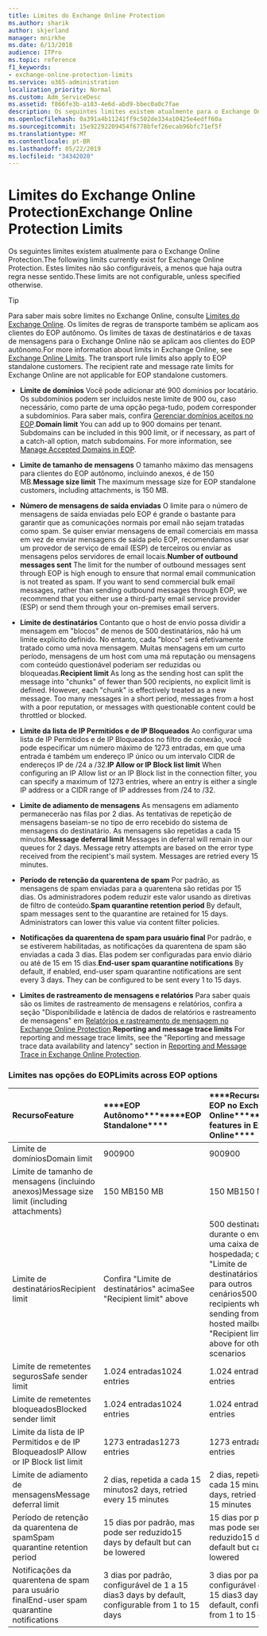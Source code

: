 ```yaml
---
title: Limites do Exchange Online Protection
ms.author: sharik
author: skjerland
manager: mnirkhe
ms.date: 6/13/2018
audience: ITPro
ms.topic: reference
f1_keywords:
- exchange-online-protection-limits
ms.service: o365-administration
localization_priority: Normal
ms.custom: Adm_ServiceDesc
ms.assetid: f866fe3b-a183-4e6d-abd9-bbec0a0c7fae
description: Os seguintes limites existem atualmente para o Exchange Online Protection. Estes limites não são configuráveis, a menos que haja outra regra nesse sentido.
ms.openlocfilehash: 0a391a4b11241ff9c502de334a10425e4edff60a
ms.sourcegitcommit: 15e92292209454f6778bfef26ecab96bfc71ef5f
ms.translationtype: MT
ms.contentlocale: pt-BR
ms.lasthandoff: 05/22/2019
ms.locfileid: "34342020"
---
```

# <a name="exchange-online-protection-limits"></a><span data-ttu-id="7a4ec-104">Limites do Exchange Online Protection</span><span class="sxs-lookup"><span data-stu-id="7a4ec-104">Exchange Online Protection Limits</span></span>

<span data-ttu-id="7a4ec-105">Os seguintes limites existem atualmente para o Exchange Online Protection.</span><span class="sxs-lookup"><span data-stu-id="7a4ec-105">The following limits currently exist for Exchange Online Protection.</span></span> <span data-ttu-id="7a4ec-106">Estes limites não são configuráveis, a menos que haja outra regra nesse sentido.</span><span class="sxs-lookup"><span data-stu-id="7a4ec-106">These limits are not configurable, unless specified otherwise.</span></span> 
  
> [!TIP]
> <span data-ttu-id="7a4ec-p103">Para saber mais sobre limites no Exchange Online, consulte [Limites do Exchange Online](../exchange-online-service-description/exchange-online-limits.md). Os limites de regras de transporte também se aplicam aos clientes do EOP autônomo. Os limites de taxas de destinatários e de taxas de mensagens para o Exchange Online não se aplicam aos clientes do EOP autônomo.</span><span class="sxs-lookup"><span data-stu-id="7a4ec-p103">For more information about limits in Exchange Online, see [Exchange Online Limits](../exchange-online-service-description/exchange-online-limits.md). The transport rule limits also apply to EOP standalone customers. The recipient rate and message rate limits for Exchange Online are not applicable for EOP standalone customers.</span></span> 
  
- <span data-ttu-id="7a4ec-p104">**Limite de domínios** Você pode adicionar até 900 domínios por locatário. Os subdomínios podem ser incluídos neste limite de 900 ou, caso necessário, como parte de uma opção pega-tudo, podem corresponder a subdomínios. Para saber mais, confira [Gerenciar domínios aceitos no EOP](https://go.microsoft.com/fwlink/p/?LinkId=282239).</span><span class="sxs-lookup"><span data-stu-id="7a4ec-p104">**Domain limit** You can add up to 900 domains per tenant. Subdomains can be included in this 900 limit, or if necessary, as part of a catch-all option, match subdomains. For more information, see [Manage Accepted Domains in EOP](https://go.microsoft.com/fwlink/p/?LinkId=282239).</span></span>
    
- <span data-ttu-id="7a4ec-113">**Limite de tamanho de mensagens** O tamanho máximo das mensagens para clientes do EOP autônomo, incluindo anexos, é de 150 MB.</span><span class="sxs-lookup"><span data-stu-id="7a4ec-113">**Message size limit** The maximum message size for EOP standalone customers, including attachments, is 150 MB.</span></span> 
    
- <span data-ttu-id="7a4ec-p105">**Número de mensagens de saída enviadas** O limite para o número de mensagens de saída enviadas pelo EOP é grande o bastante para garantir que as comunicações normais por email não sejam tratadas como spam. Se quiser enviar mensagens de email comerciais em massa em vez de enviar mensagens de saída pelo EOP, recomendamos usar um provedor de serviço de email (ESP) de terceiros ou enviar as mensagens pelos servidores de email locais.</span><span class="sxs-lookup"><span data-stu-id="7a4ec-p105">**Number of outbound messages sent** The limit for the number of outbound messages sent through EOP is high enough to ensure that normal email communication is not treated as spam. If you want to send commercial bulk email messages, rather than sending outbound messages through EOP, we recommend that you either use a third-party email service provider (ESP) or send them through your on-premises email servers.</span></span> 
    
- <span data-ttu-id="7a4ec-p106">**Limite de destinatários** Contanto que o host de envio possa dividir a mensagem em "blocos" de menos de 500 destinatários, não há um limite explícito definido. No entanto, cada "bloco" será efetivamente tratado como uma nova mensagem. Muitas mensagens em um curto período, mensagens de um host com uma má reputação ou mensagens com conteúdo questionável poderiam ser reduzidas ou bloqueadas.</span><span class="sxs-lookup"><span data-stu-id="7a4ec-p106">**Recipient limit** As long as the sending host can split the message into "chunks" of fewer than 500 recipients, no explicit limit is defined. However, each "chunk" is effectively treated as a new message. Too many messages in a short period, messages from a host with a poor reputation, or messages with questionable content could be throttled or blocked.</span></span> 
    
- <span data-ttu-id="7a4ec-119">**Limite da lista de IP Permitidos e de IP Bloqueados** Ao configurar uma lista de IP Permitidos e de IP Bloqueados no filtro de conexão, você pode especificar um número máximo de 1273 entradas, em que uma entrada é também um endereço IP único ou um intervalo CIDR de endereços IP de /24 a /32.</span><span class="sxs-lookup"><span data-stu-id="7a4ec-119">**IP Allow or IP Block list limit** When configuring an IP Allow list or an IP Block list in the connection filter, you can specify a maximum of 1273 entries, where an entry is either a single IP address or a CIDR range of IP addresses from /24 to /32.</span></span> 
    
- <span data-ttu-id="7a4ec-p107">**Limite de adiamento de mensagens** As mensagens em adiamento permanecerão nas filas por 2 dias. As tentativas de repetição de mensagens baseiam-se no tipo de erro recebido do sistema de mensagens do destinatário. As mensagens são repetidas a cada 15 minutos.</span><span class="sxs-lookup"><span data-stu-id="7a4ec-p107">**Message deferral limit** Messages in deferral will remain in our queues for 2 days. Message retry attempts are based on the error type received from the recipient's mail system. Messages are retried every 15 minutes.</span></span> 
    
- <span data-ttu-id="7a4ec-p108">**Período de retenção da quarentena de spam** Por padrão, as mensagens de spam enviadas para a quarentena são retidas por 15 dias. Os administradores podem reduzir este valor usando as diretivas de filtro de conteúdo.</span><span class="sxs-lookup"><span data-stu-id="7a4ec-p108">**Spam quarantine retention period** By default, spam messages sent to the quarantine are retained for 15 days. Administrators can lower this value via content filter policies.</span></span> 
    
- <span data-ttu-id="7a4ec-p109">**Notificações da quarentena de spam para usuário final** Por padrão, e se estiverem habilitadas, as notificações da quarentena de spam são enviadas a cada 3 dias. Elas podem ser configuradas para envio diário ou até de 15 em 15 dias.</span><span class="sxs-lookup"><span data-stu-id="7a4ec-p109">**End-user spam quarantine notifications** By default, if enabled, end-user spam quarantine notifications are sent every 3 days. They can be configured to be sent every 1 to 15 days.</span></span> 
    
- <span data-ttu-id="7a4ec-127">**Limites de rastreamento de mensagens e relatórios** Para saber quais são os limites de rastreamento de mensagens e relatórios, confira a seção "Disponibilidade e latência de dados de relatórios e rastreamento de mensagens" em [Relatórios e rastreamento de mensagem no Exchange Online Protection](https://go.microsoft.com/fwlink/?LinkId=394248).</span><span class="sxs-lookup"><span data-stu-id="7a4ec-127">**Reporting and message trace limits** For reporting and message trace limits, see the "Reporting and message trace data availability and latency" section in [Reporting and Message Trace in Exchange Online Protection](https://go.microsoft.com/fwlink/?LinkId=394248).</span></span>
    
### <a name="limits-across-eop-options"></a><span data-ttu-id="7a4ec-128">Limites nas opções do EOP</span><span class="sxs-lookup"><span data-stu-id="7a4ec-128">Limits across EOP options</span></span>

|<span data-ttu-id="7a4ec-129">**Recurso**</span><span class="sxs-lookup"><span data-stu-id="7a4ec-129">**Feature**</span></span>|<span data-ttu-id="7a4ec-130">\*\*\*\*EOP Autônomo\*\*\*\*</span><span class="sxs-lookup"><span data-stu-id="7a4ec-130">\*\*\*\*EOP Standalone\*\*\*\*</span></span>|<span data-ttu-id="7a4ec-131">\*\*\*\*Recursos do EOP no Exchange Online\*\*\*\*</span><span class="sxs-lookup"><span data-stu-id="7a4ec-131">\*\*\*\*EOP features in Exchange Online\*\*\*\*</span></span>|<span data-ttu-id="7a4ec-132">\*\*\*\*Exchange Enterprise CAL com Serviços\*\*\*\*</span><span class="sxs-lookup"><span data-stu-id="7a4ec-132">\*\*\*\*Exchange Enterprise CAL with Services\*\*\*\*</span></span>|
|:-----|:-----|:-----|:-----|
|<span data-ttu-id="7a4ec-133">Limite de domínios</span><span class="sxs-lookup"><span data-stu-id="7a4ec-133">Domain limit</span></span>  <br/> |<span data-ttu-id="7a4ec-134">900</span><span class="sxs-lookup"><span data-stu-id="7a4ec-134">900</span></span>  <br/> |<span data-ttu-id="7a4ec-135">900</span><span class="sxs-lookup"><span data-stu-id="7a4ec-135">900</span></span>  <br/> |<span data-ttu-id="7a4ec-136">900</span><span class="sxs-lookup"><span data-stu-id="7a4ec-136">900</span></span>  <br/> |
|<span data-ttu-id="7a4ec-137">Limite de tamanho de mensagens (incluindo anexos)</span><span class="sxs-lookup"><span data-stu-id="7a4ec-137">Message size limit (including attachments)</span></span>  <br/> |<span data-ttu-id="7a4ec-138">150 MB</span><span class="sxs-lookup"><span data-stu-id="7a4ec-138">150 MB</span></span>  <br/> |<span data-ttu-id="7a4ec-139">150 MB</span><span class="sxs-lookup"><span data-stu-id="7a4ec-139">150 MB</span></span>  <br/> |<span data-ttu-id="7a4ec-140">150 MB</span><span class="sxs-lookup"><span data-stu-id="7a4ec-140">150 MB</span></span>  <br/> |
|<span data-ttu-id="7a4ec-141">Limite de destinatários</span><span class="sxs-lookup"><span data-stu-id="7a4ec-141">Recipient limit</span></span>  <br/> |<span data-ttu-id="7a4ec-142">Confira "Limite de destinatários" acima</span><span class="sxs-lookup"><span data-stu-id="7a4ec-142">See "Recipient limit" above</span></span>  <br/> |<span data-ttu-id="7a4ec-143">500 destinatários durante o envio de uma caixa de correio hospedada; consulte "Limite de destinatários" acima para outros cenários</span><span class="sxs-lookup"><span data-stu-id="7a4ec-143">500 recipients when sending from a hosted mailbox; see "Recipient limit" above for other scenarios</span></span>  <br/> |<span data-ttu-id="7a4ec-144">Confira "Limite de destinatários" acima</span><span class="sxs-lookup"><span data-stu-id="7a4ec-144">See "Recipient limit" above</span></span>  <br/> |
|<span data-ttu-id="7a4ec-145">Limite de remetentes seguros</span><span class="sxs-lookup"><span data-stu-id="7a4ec-145">Safe sender limit</span></span>  <br/> |<span data-ttu-id="7a4ec-146">1.024 entradas</span><span class="sxs-lookup"><span data-stu-id="7a4ec-146">1024 entries</span></span>  <br/> |<span data-ttu-id="7a4ec-147">1.024 entradas</span><span class="sxs-lookup"><span data-stu-id="7a4ec-147">1024 entries</span></span>  <br/> ||
|<span data-ttu-id="7a4ec-148">Limite de remetentes bloqueados</span><span class="sxs-lookup"><span data-stu-id="7a4ec-148">Blocked sender limit</span></span>  <br/> |<span data-ttu-id="7a4ec-149">1.024 entradas</span><span class="sxs-lookup"><span data-stu-id="7a4ec-149">1024 entries</span></span>  <br/> |<span data-ttu-id="7a4ec-150">1.024 entradas</span><span class="sxs-lookup"><span data-stu-id="7a4ec-150">1024 entries</span></span>  <br/> ||
|<span data-ttu-id="7a4ec-151">Limite da lista de IP Permitidos e de IP Bloqueados</span><span class="sxs-lookup"><span data-stu-id="7a4ec-151">IP Allow or IP Block list limit</span></span>  <br/> |<span data-ttu-id="7a4ec-152">1273 entradas</span><span class="sxs-lookup"><span data-stu-id="7a4ec-152">1273 entries</span></span>  <br/> |<span data-ttu-id="7a4ec-153">1273 entradas</span><span class="sxs-lookup"><span data-stu-id="7a4ec-153">1273 entries</span></span>  <br/> |<span data-ttu-id="7a4ec-154">1273 entradas</span><span class="sxs-lookup"><span data-stu-id="7a4ec-154">1273 entries</span></span>  <br/> |
|<span data-ttu-id="7a4ec-155">Limite de adiamento de mensagens</span><span class="sxs-lookup"><span data-stu-id="7a4ec-155">Message deferral limit</span></span>  <br/> |<span data-ttu-id="7a4ec-156">2 dias, repetida a cada 15 minutos</span><span class="sxs-lookup"><span data-stu-id="7a4ec-156">2 days, retried every 15 minutes</span></span>  <br/> |<span data-ttu-id="7a4ec-157">2 dias, repetida a cada 15 minutos</span><span class="sxs-lookup"><span data-stu-id="7a4ec-157">2 days, retried every 15 minutes</span></span>  <br/> |<span data-ttu-id="7a4ec-158">2 dias, repetida a cada 15 minutos</span><span class="sxs-lookup"><span data-stu-id="7a4ec-158">2 days, retried every 15 minutes</span></span>  <br/> |
|<span data-ttu-id="7a4ec-159">Período de retenção da quarentena de spam</span><span class="sxs-lookup"><span data-stu-id="7a4ec-159">Spam quarantine retention period</span></span>  <br/> |<span data-ttu-id="7a4ec-160">15 dias por padrão, mas pode ser reduzido</span><span class="sxs-lookup"><span data-stu-id="7a4ec-160">15 days by default but can be lowered</span></span>  <br/> |<span data-ttu-id="7a4ec-161">15 dias por padrão, mas pode ser reduzido</span><span class="sxs-lookup"><span data-stu-id="7a4ec-161">15 days by default but can be lowered</span></span>  <br/> |<span data-ttu-id="7a4ec-162">15 dias por padrão, mas pode ser reduzido</span><span class="sxs-lookup"><span data-stu-id="7a4ec-162">15 days by default but can be lowered</span></span>  <br/> |
|<span data-ttu-id="7a4ec-163">Notificações da quarentena de spam para usuário final</span><span class="sxs-lookup"><span data-stu-id="7a4ec-163">End-user spam quarantine notifications</span></span>  <br/> |<span data-ttu-id="7a4ec-164">3 dias por padrão, configurável de 1 a 15 dias</span><span class="sxs-lookup"><span data-stu-id="7a4ec-164">3 days by default, configurable from 1 to 15 days</span></span>  <br/> |<span data-ttu-id="7a4ec-165">3 dias por padrão, configurável de 1 a 15 dias</span><span class="sxs-lookup"><span data-stu-id="7a4ec-165">3 days by default, configurable from 1 to 15 days</span></span>  <br/> |<span data-ttu-id="7a4ec-166">3 dias por padrão, configurável de 1 a 15 dias</span><span class="sxs-lookup"><span data-stu-id="7a4ec-166">3 days by default, configurable from 1 to 15 days</span></span>  <br/> |
   

